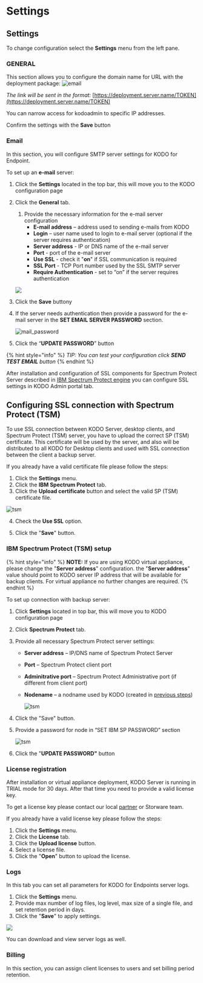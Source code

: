 # Settings

## Settings

To change configuration select the **Settings** menu from the left pane.

### **GENERAL**

This section allows you to configure the domain name for URL with the deployment package: ![email](../../.gitbook/assets/deploy.png)

_The link will be sent in the format:_ [https://deployment.server.name/TOKEN](https://deployment.server.name/TOKEN)

You can narrow access for kodoadmin to specific IP addresses.

Confirm the settings with the **Save** button

### Email

In this section, you will configure SMTP server settings for KODO for Endpoint.

To set up an **e-mail** server:

1. Click the **Settings** located in the top bar, this will move you to the KODO configuration page
2. Click the **General** tab.

   1. Provide the necessary information for the e-mail server configuration
      * **E-mail address** – address used to sending e-mails from KODO
      * **Login** – user name used to login to e-mail server \(optional if the server requires authentication\)
      * **Server address** - IP or DNS name of the e-mail server
      * **Port** - port of the e-mail server
      * **Use SSL** - check it  "**on**" if SSL communication is required
      * **SSL Port** - TCP Port number used by the SSL SMTP server
      * **Require Authentication** - set to “on” if the server requires authentication

   ![](../../.gitbook/assets/wert.png) 

3. Click the **Save** buttony
4. If the server needs authentication then provide a password for the e-mail server in the **SET EMAIL SERVER PASSWORD** section.

   ![mail\_password](../../.gitbook/assets/emailpass.png)

5. Click the “**UPDATE PASSWORD**” button

{% hint style="info" %}
_TIP: You can test your configuration click **SEND TEST EMAIL** button_
{% endhint %}

After installation and configuration of SSL components for Spectrum Protect Server described in [IBM Spectrum Protect engine](https://github.com/Storware/kodo-endpoints-manual/tree/48a0e77771612de33ae0394056835a6d98a068de/configuration/deployment/ibm-spectrum-protect/README.md) you can configure SSL settings in KODO Admin portal tab.

## Configuring SSL connection with Spectrum Protect \(TSM\)

To use SSL connection between KODO Server, desktop clients, and Spectrum Protect \(TSM\) server,  you have to upload the correct SP \(TSM\) certificate. This certificate will be used by the server, and also will be distributed to all KODO for Desktop clients and used with SSL connection between the client a backup server.

If you already have a valid certificate file please follow the steps:

1. Click the **Settings** menu.
2. Click the **IBM Spectrum Protect** tab.
3. Click the **Upload certificate** button and select the valid SP \(TSM\) certificate file.

![tsm](../../.gitbook/assets/ssltsmcert.png)

4. Check the **Use SSL** option.

5. Click the "**Save**" button.

### IBM Spectrum Protect \(TSM\) setup

{% hint style="info" %}
**NOTE:** If you are using KODO virtual appliance, please change the "**Server address**" configuration. the "**Server address**" value should point to KODO server IP address that will be available for backup clients. For virtual appliance no further changes are required.
{% endhint %}

To set up connection with backup server:

1. Click **Settings** located in top bar, this will move you to KODO configuration page
2. Click **Spectrum Protect** tab.
3. Provide all necessary Spectrum Protect server settings:
   * **Server address** – IP/DNS name of Spectrum Protect Server
   * **Port** – Spectrum Protect client port
   * **Adminitrative port** – Spectrum Protect Administrative port \(if different from client port\)
   * **Nodename** – a nodname used by KODO \(created in [previous steps](https://github.com/Storware/kodo-endpoints-manual/tree/48a0e77771612de33ae0394056835a6d98a068de/configuration/deployment/spectrum-protect-tsm-configuration.md)\)

     ![tsm](../../.gitbook/assets/ssltsm.PNG)
4. Click the "Save" button.
5. Provide a password for node in “SET IBM SP PASSWORD” section

   ![tsm](../../.gitbook/assets/ssltsmpass%20%281%29.PNG)

6. Click the "**UPDATE PASSWORD"** button

### License registration

After installation or virtual appliance deployment, KODO Server is running in TRIAL mode for 30 days. After that time you need to provide a valid license key.

To get a license key please contact our local [partner](https://storware.eu/en/partners/) or Storware team.

If you already have a valid license key please follow the steps:

1. Click the **Settings** menu.
2. Click the **License** tab.
3. Click the **Upload license** button.
4. Select a license file.
5. Click the "**Open**" button to upload the license.

### Logs

In this tab you can set all parameters for KODO for Endpoints server logs.

1. Click the **Settings** menu. 
2. Provide max number of log files, log level, max size of a single file, and set retention period in days.
3. Click the "**Save**" to apply settings.

![](../../.gitbook/assets/logs.png)

You can download and view server logs as well.

### Billing

In this section, you can assign client licenses to users and set billing period retention.

